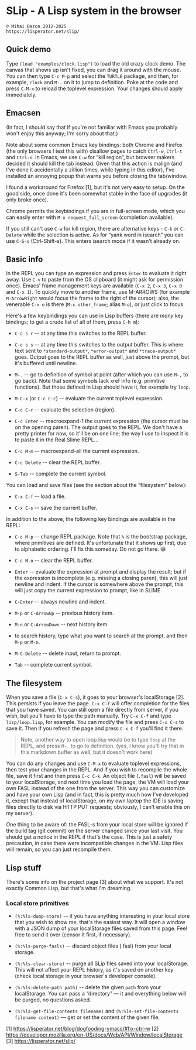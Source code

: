 # SLip - A Lisp system in the browser

    © Mihai Bazon 2012-2025
    https://lisperator.net/slip/

## Quick demo

Type `(load "examples/clock.lisp")` to load the old crazy clock demo. The
canvas that shows up isn't fixed, you can drag it around with the mouse. You
can then type `C-c M-p` and select the `TURTLE` package, and then, for
example, `clock` and `M-.` on it to jump to definition. Poke at the code and
press `C-M-x` to reload the toplevel expression. Your changes should apply
immediately.

## Emacsen

(In fact, I should say that if you're not familiar with Emacs you probably
won't enjoy this anyway; I'm sorry about that.)

Note about some common Emacs key bindings: both Chrome and Firefox (the only
browsers I test this with) disallow pages to catch `Ctrl-w`, `Ctrl-t` and
`Ctrl-n`. In Emacs, we use `C-w` for “kill region”, but browser makers decided
it should kill the tab instead. Given that this action is malign (and I've
done it accidentally a zillion times, while typing in this editor), I've
installed an annoying popup that warns you before closing the tab/window.

I found a workaround for Firefox [1], but it's not very easy to setup. On the
good side, once done it's been somewhat stable in the face of upgrades (it
only broke once).

Chrome permits the keybindings if you are in full-screen mode, which you can
easily enter with `M-x request_full_screen` (completion available).

If you still can't use `C-w` for kill region, there are alternative keys -
`C-k` or `C-Delete` while the selection is active. As for “yank word in
isearch” you can use `C-S-s` (Ctrl-Shift-s). This enters isearch mode if it
wasn't already on.

## Basic info

In the REPL you can type an expression and press `Enter` to evaluate it right
away. Use `C-v` to paste from the OS clipboard (it might ask for permission
once). Emacs' frame management keys are available (`C-x 2`, `C-x 3`, `C-x 0`
and `C-x 1`). To quickly move to another frame, use M-ARROWS (for example
`M-ArrowRight` would focus the frame to the right of the cursor); also, the
venerable `C-x o` is there (`M-x other_frame`; alias `M-o`), or just click to
focus.

Here's a few keybindings you can use in Lisp buffers (there are *many* key
bindings; to get a crude list of all of them, press `C-h m`):

- `C-c s r` -- at any time this switches to the REPL buffer.

- `C-c s s` -- at any time this switches to the output buffer. This is where
  text sent to `*standard-output*`, `*error-output*` and `*trace-output*`
  goes. Output goes to the REPL buffer as well, just above the prompt, but
  it's buffered until newline.

- `M-.` -- go to definition of symbol at point (after which you can use `M-,`
  to go back). Note that some symbols lack xref info (e.g. primitive
  functions). But those defined in Lisp should have it, for example try `loop`.

- `M-C-x` (or `C-c C-c`) -- evaluate the current toplevel expression.

- `C-c C-r` -- evaluate the selection (region).

- `C-c Enter` -- macroexpand-1 the current expression (the cursor must be on
  the opening paren). The output goes to the REPL. We don't have a pretty
  printer for now, so it'll be on one line; the way I use to inspect it is to
  paste it in the Real Slime REPL...

- `C-c M-m` -- macroexpand-all the current expression.

- `C-c Delete` -- clear the REPL buffer.

- `S-Tab` -- complete the current symbol.

You can load and save files (see the section about the “filesystem” below):

- `C-x C-f` -- load a file.

- `C-x C-s` -- save the current buffer.

In addition to the above, the following key bindings are available in the REPL:

- `C-c M-p` -- change REPL package. Note that `%` is the bootstrap package,
  where primitives are defined. It's unfortunate that it shows up first, due
  to alphabetic ordering. I'll fix this someday. Do not go there. 😅

- `C-c M-o` -- clear the REPL buffer.

- `Enter` -- evaluate the expression at prompt and display the result; but if
  the expression is incomplete (e.g. missing a closing paren), this will just
  newline and indent. If the cursor is somewhere above the prompt, this will
  just copy the current expression to prompt, like in SLIME.

- `C-Enter` -- always newline and indent.

- `M-p` or `C-ArrowUp` -- previous history item.

- `M-n` or `C-ArrowDown` -- next history item.

- to search history, type what you want to search at the prompt, and then
  `M-p` or `M-n`.

- `M-C-Delete` -- delete input, return to prompt.

- `Tab` -- complete current symbol.

## The filesystem

When you save a file (`C-x C-s`), it goes to your browser's localStorage [2].
This persists if you leave the page. `C-x C-f` will offer completion for the
files that you have saved. You can still open a file directly from server, if
you wish, but you'll have to type the path manually. Try `C-x C-f` and type
`lisp/loop.lisp`, for example. You can modify the file and press `C-x C-s` to
save it. Then if you refresh the page and press `C-x C-f` you'll find it there.

> Note, another way to open loop.lisp would be to type `loop` at the REPL, and
> press `M-.` to go to definition. (yes, I know you'll try that in this
> markdown buffer as well, but it doesn't work here)

You can do any changes and use `C-M-x` to evaluate toplevel expressions, then
test your changes in the REPL. And if you wish to recompile the whole file,
save it first and then press `C-c C-k`. An object file (`.fasl`) will be saved
to your localStorage, and next time you load the page, the VM will load your
own FASL instead of the one from the server. This way you can customize and
have your own Lisp (and in fact, this is pretty much how I've developed it,
except that instead of localStorage, on my own laptop the IDE is saving files
directly to disk via HTTP PUT requests; obviously, I can't enable this on my
server).

One thing to be aware of: the FASL-s from your local store will be ignored if
the build tag (git commit) on the server changed since your last visit. You
should get a notice in the REPL if that's the case. This is just a safety
precaution, in case there were incompatible changes in the VM. Lisp files will
remain, so you can just recompile them.

## Lisp stuff

There's some info on the project page [3] about what we support. It's not
exactly Common Lisp, but that's what I'm dreaming.

### Local store primitives

- `(%:%ls-dump-store)` -- if you have anything interesting in your local store
  that you wish to show me, that's the easiest way. It will open a window with
  a JSON dump of your localStorage files saved from this page. Feel free to
  send it over (censor it first, if necessary).

- `(%:%ls-purge-fasls)` -- discard object files (.fasl) from your local storage.

- `(%:%ls-clear-store)` -- purge all SLip files saved into your localStorage.
  This will not affect your REPL history, as it's saved on another key (check
  local storage in your browser's developer console).

- `(%:%ls-delete-path path)` -- delete the given `path` from your
  localStorage. You can pass a “directory” — it and everything below will be
  purged, no questions asked.

- `(%:%ls-get-file-contents filename)` and `(%:%ls-set-file-contents filename
  content)` — get or set the content of the given file.

[1] https://lisperator.net/blog/dogfooding-ymacs/#fix-ctrl-w
[2] https://developer.mozilla.org/en-US/docs/Web/API/Window/localStorage
[3] https://lisperator.net/slip/
